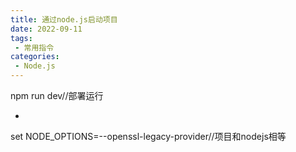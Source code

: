 ```yaml
---
title: 通过node.js启动项目
date: 2022-09-11
tags:
 - 常用指令
categories: 
 - Node.js
---
```


npm run dev//部署运行

-

set NODE_OPTIONS=--openssl-legacy-provider//项目和nodejs相等

